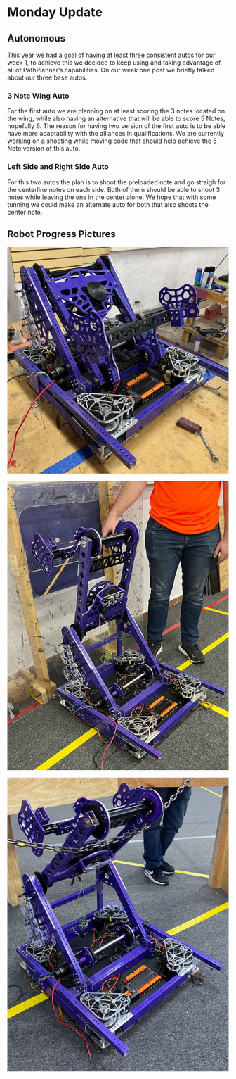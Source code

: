 # Monday Update

## Autonomous

This year we had a goal of having at least three consistent autos for our week 1, to achieve this we decided to keep using and taking advantage of all of PathPlanner’s capabilities. On our week one post we briefly talked about our three base autos.

### 3 Note Wing Auto

For the first auto we are planning on at least scoring the 3 notes located on the wing, while also having an alternative that will be able to score 5 Notes, hopefully 6. The reason for having two version of the first auto is to be able have more adaptability with the alliances in qualifications. We are currently working on a shooting while moving code that should help achieve the 5 Note version of this auto.

### Left Side and Right Side Auto

For this two autos the plan is to shoot the preloaded note and go straigh for the centerline notes on each side. Both of them should be able to shoot 3 notes while leaving the one in the center alone. We hope that with some tunning we could make an alternate auto for both that also shoots the center note.

## Robot Progress Pictures

![RobotProgress (1).jpeg](<RobotProgress_(1).jpeg>)

![RobotProgress (2).jpeg](<RobotProgress_(2).jpeg>)

![RobotProgress (3).jpeg](<RobotProgress_(3).jpeg>)
